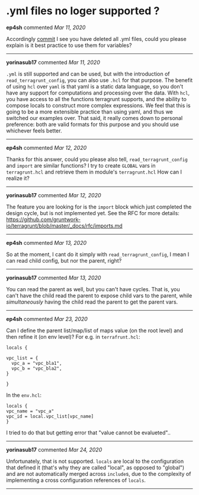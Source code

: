 # .yml files no loger supported ?

**ep4sh** commented *Mar 11, 2020*

Accordingly [commit](https://github.com/gruntwork-io/terragrunt-infrastructure-live-example/commit/63ec403427aabd8ce5b2c86c1955921ec886282c) I see you have deleted all .yml files, could you please explain is it best practice to use them for variables?
<br />
***


**yorinasub17** commented *Mar 11, 2020*

`.yml` is still supported and can be used, but with the introduction of `read_terragrunt_config`, you can also use `.hcl` for that purpose. The benefit of using `hcl` over `yaml` is that yaml is a static data language, so you don't have any support for computations and processing over the data. With `hcl`, you have access to all the functions terragrunt supports, and the ability to compose locals to construct more complex expressions. We feel that this is going to be a more extensible practice than using yaml, and thus we switched our examples over. That said, it really comes down to personal preference: both are valid formats for this purpose and you should use whichever feels better.
***

**ep4sh** commented *Mar 12, 2020*

Thanks for this answer, could you please also tell, `read_terragrunt_config` and `import` are similar functions?
I try to create `GLOBAL` vars in `terragrunt.hcl` and retrieve them in module's `terragrunt.hcl`
How can I realize it?
***

**yorinasub17** commented *Mar 12, 2020*

The feature you are looking for is the `import` block which just completed the design cycle, but is not implemented yet. See the RFC for more details: https://github.com/gruntwork-io/terragrunt/blob/master/_docs/rfc/imports.md
***

**ep4sh** commented *Mar 13, 2020*

So at the moment, I cant do it simply with `read_terragrunt_config`, I mean I can read child config, but nor the parent, right?
***

**yorinasub17** commented *Mar 13, 2020*

You can read the parent as well, but you can't have cycles. That is, you can't have the child read the parent to expose child vars to the parent, while _simultaneously_ having the child read the parent to get the parent vars.
***

**ep4sh** commented *Mar 23, 2020*

Can I define the parent list/map/list of maps value (on the root level) and then refine it (on env level)?
For e.g. in `terrafrunt.hcl`:
```
locals {

vpc_list = {
  vpc_a = "vpc_bla1",
  vpc_b = "vpc_bla2",
}

}
```
In the `env.hcl`:
```
locals {
vpc_name = "vpc_a"
vpc_id = local.vpc_list[vpc_name]
}
```
I  tried to do that but getting error that "value cannot be evalueted"..
***

**yorinasub17** commented *Mar 24, 2020*

Unfortunately, that is not supported. `locals` are local to the configuration that defined it (that's why they are called "local", as opposed to "global") and are not automatically merged across `include`s, due to the complexity of implementing a cross configuration references of `locals`.
***

